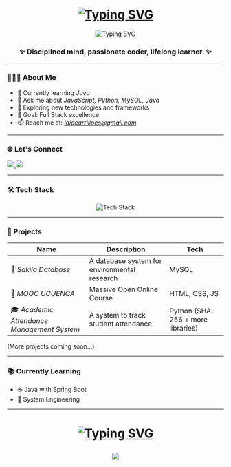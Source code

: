 <h1 align="center">
  <a href="https://git.io/typing-svg"><img src="https://readme-typing-svg.demolab.com?font=Fira+Code&weight=600&duration=4000&pause=500&color=FF14E0&center=true&width=435&lines=Laia+Carrillo" alt="Typing SVG" /></a>
</h1>

<div align="center">
  <a href="https://git.io/typing-svg"><img src="https://readme-typing-svg.demolab.com?font=Fira+Code&weight=600&duration=4000&pause=500&color=FF14E0&center=true&width=435&lines=Full-Stack+Developer;First+I+compile%2C+then+I+exist." alt="Typing SVG" /></a>
</div>

<h3 align="center">✨ Disciplined mind, passionate coder, lifelong learner. ✨</h3>

---

### 👩🏽‍💻 About Me

- 🌱 Currently learning *Java*
- 💬 Ask me about *JavaScript, Python, MySQL, Java*
- 🔭 Exploring new technologies and frameworks
- 🎯 Goal: Full Stack excellence
- 📫 Reach me at: *laiacarrilloes@gmail.com*

---

### 🌐 Let's Connect

<p align="left">
  <a href="https://www.linkedin.com/in/laia-carrillo-18116a322/" target="_blank">
    <img src="https://img.shields.io/badge/LinkedIn-0077B5?style=for-the-badge&logo=linkedin&logoColor=white"/>
  </a>
  <a href="mailto:laiacarrilloes@gmail.com" target="_blank">
    <img src="https://img.shields.io/badge/Gmail-D14836?style=for-the-badge&logo=gmail&logoColor=white"/>
  </a>
</p>

---

### 🛠️ Tech Stack
<div align="center">
  <img src="https://skillicons.dev/icons?i=python,javascript,mysql,java,html,css,tailwind,git,github,vscode" alt="Tech Stack" />
</div>

---

### 🚀 Projects

| Name | Description | Tech |
|------|-------------|------|
| 🌱 *Sakila Database* | A database system for environmental research | MySQL |
| 📌 *MOOC UCUENCA* | Massive Open Online Course | HTML, CSS, JS |
| 🎓 *Academic Attendance Management System* | A system to track student attendance | Python (SHA-256 + more libraries) |

(More projects coming soon...)  

---

### 📚 Currently Learning

- ☕ Java with Spring Boot
- 🧠 System Engineering

---

<h1 align="center">
<a href="https://git.io/typing-svg"><img src="https://readme-typing-svg.demolab.com?font=Fira+Code&weight=600&duration=4000&pause=500&color=38C2FF&center=true&vCenter=true&width=435&height=175&lines=Thank+you+very+much!" alt="Typing SVG" /></a>

<p align="center">
  <img src="https://capsule-render.vercel.app/api?type=waving&color=38C2FF&height=120&section=footer"/>
</p>
</h1>
